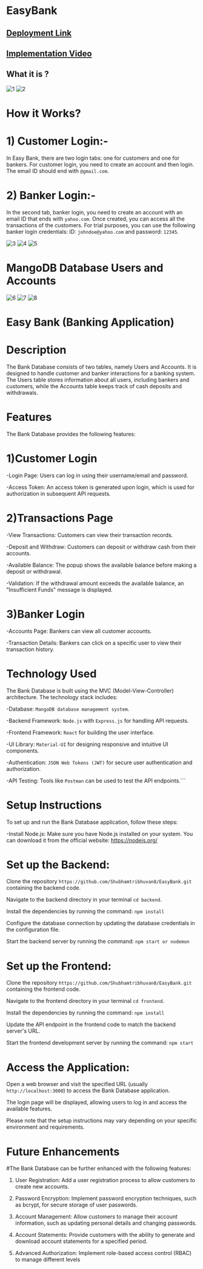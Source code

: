 # EasyBank
## [Deployment Link](https://easybank-rouge.vercel.app)
## [Implementation  Video]()

## What it is ?
![1](https://github.com/Shubhamtribhuvan8/EasyBank/assets/106821254/405fc625-ed28-419b-8180-e69bed8c37ff)
![2](https://github.com/Shubhamtribhuvan8/EasyBank/assets/106821254/54706f43-8102-42dd-8c4f-a72d09e55ca1)
# How it Works?
# 1) Customer Login:-
In Easy Bank, there are two login tabs: one for customers and one for bankers. For customer login, you need to create an account and then login. The email ID should end with `@gmail.com`.

# 2) Banker Login:-
In the second tab, banker login, you need to create an account with an email ID that ends with `yahoo.com`. Once created, you can access all the transactions of the customers. For trial purposes, 
you can use the following banker login credentials: ID: `johndoe@yahoo.com` and password: `12345`.

![3](https://github.com/Shubhamtribhuvan8/EasyBank/assets/106821254/3c0127ed-ec27-4bb0-8f69-5145aab81890)
![4](https://github.com/Shubhamtribhuvan8/EasyBank/assets/106821254/a54f07df-124b-4643-a145-2696b43f7c34)
![5](https://github.com/Shubhamtribhuvan8/EasyBank/assets/106821254/bc151047-9d86-435c-8751-ceb9ca27852a)

# MangoDB Database Users and Accounts
![6](https://github.com/Shubhamtribhuvan8/EasyBank/assets/106821254/7379326d-138c-4974-95b0-4d67df596a3d)
![7](https://github.com/Shubhamtribhuvan8/EasyBank/assets/106821254/a2adf2e9-805c-479e-9d54-4e3b496c9353)
![8](https://github.com/Shubhamtribhuvan8/EasyBank/assets/106821254/3deb16c3-ef47-4fe4-bd86-3ec24ee98778)


# Easy Bank (Banking Application)
# Description
The Bank Database consists of two tables, namely Users and Accounts. It is designed to handle customer and banker interactions for a banking system. The Users table stores information about all users, including bankers and customers, while the Accounts table keeps track of cash deposits and withdrawals.

# Features

The Bank Database provides the following features:
# 1)Customer Login

-Login Page: Users can log in using their username/email and password.

-Access Token: An access token is generated upon login, which is used for authorization in subsequent API requests.

# 2)Transactions Page

-View Transactions: Customers can view their transaction records.

-Deposit and Withdraw: Customers can deposit or withdraw cash from their accounts.

-Available Balance: The popup shows the available balance before making a deposit or withdrawal.

-Validation: If the withdrawal amount exceeds the available balance, an "Insufficient Funds" message is displayed.

# 3)Banker Login

-Accounts Page: Bankers can view all customer accounts.

-Transaction Details: Bankers can click on a specific user to view their transaction history.

# Technology Used
The Bank Database is built using the MVC (Model-View-Controller) architecture. The technology stack includes:

-Database: `MangoDB database management system`.

-Backend Framework: `Node.js` with `Express.js` for handling API requests.

-Frontend Framework: `React` for building the user interface.

-UI Library: `Material-UI` for designing responsive and intuitive UI components.

-Authentication: `JSON Web Tokens (JWT)` for secure user authentication and authorization.

-API Testing: Tools like `Postman` can be used to test the API endpoints.```

# Setup Instructions
To set up and run the Bank Database application, follow these steps:

-Install Node.js: Make sure you have Node.js installed on your system. You can download it from the official website: 
https://nodejs.org/

# Set up the Backend:
Clone the repository `https://github.com/Shubhamtribhuvan8/EasyBank.git` containing the backend code.

Navigate to the backend directory in your terminal `cd backend`.

Install the dependencies by running the command: `npm install`

Configure the database connection by updating the database credentials in the configuration file.

Start the backend server by running the command: `npm start or nodemon`

# Set up the Frontend:
Clone the repository `https://github.com/Shubhamtribhuvan8/EasyBank.git` containing the frontend code.

Navigate to the frontend directory in your terminal `cd frontend`.

Install the dependencies by running the command: `npm install`

Update the API endpoint in the frontend code to match the backend server's URL.

Start the frontend development server by running the command: `npm start`

# Access the Application:
Open a web browser and visit the specified URL (usually `http://localhost:3000`) to access the Bank Database application.

The login page will be displayed, allowing users to log in and access the available features.

Please note that the setup instructions may vary depending on your specific environment and requirements.

# Future Enhancements

#The Bank Database can be further enhanced with the following features:

1) User Registration: Add a user registration process to allow customers to create new accounts.

2) Password Encryption: Implement password encryption techniques, such as bcrypt, for secure storage of user passwords.

3) Account Management: Allow customers to manage their account information, such as updating personal details and changing passwords.

4) Account Statements: Provide customers with the ability to generate and download account statements for a specified period.

5) Advanced Authorization: Implement role-based access control (RBAC) to manage different levels
